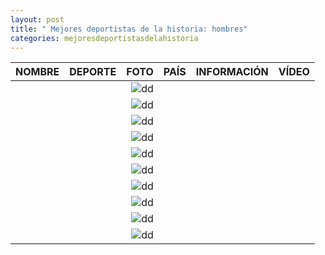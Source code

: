 ```yaml
---
layout: post
title: " Mejores deportistas de la historia: hombres"
categories: mejoresdeportistasdelahistoria
---
```



|NOMBRE|DEPORTE|FOTO|PAÍS|INFORMACIÓN|VÍDEO|
|-----:|-----:|-----:|-----:|-----:|-----:|
|      |      |![dd]()|      |      |      |
|      |      |![dd]()|      |      |      |
|      |      |![dd]()|      |      |      |
|      |      |![dd]()|      |      |      |
|      |      |![dd]()|      |      |      |
|      |      |![dd]()|      |      |      |
|      |      |![dd]()|      |      |      |
|      |      |![dd]()|      |      |      |
|      |      |![dd]()|      |      |      |
|      |      |![dd]()|      |      |      |
